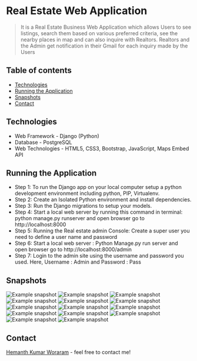 # Real Estate Web Application

> It is a Real Estate Business Web Application which allows Users to see listings, search them based on various preferred criteria, see the nearby places in map and can also inquire with Realtors. Realtors and the Admin get notification in their Gmail for each inquiry made by the Users

## Table of contents
* [Technologies](#technologies)
* [Running the Application](#running-the-application)
* [Snapshots](#snapshots)
* [Contact](#contact)

## Technologies
* Web Framework - Django (Python)
* Database - PostgreSQL
* Web Technologies - HTML5, CSS3,  Bootstrap, JavaScript, Maps Embed API

## Running the Application
* Step 1: To run the Django app on your local computer setup a python development environment including python, PIP, Virtualenv.
* Step 2: Create an Isolated Python environment and install dependencies.
* Step 3: Run the Django migrations to setup your models.
* Step 4: Start a local web server by running this command in terminal: python manage.py runserver and open browser go to http://localhost:8000
* Step 5: Running the Real estate admin Console: Create a super user you need to define a user name and password
* Step 6: Start a local web server : Python Manage.py run server and open browser go to http://localhost:8000/admin 
* Step 7: Login to the admin site using the username and password you used. Here, Username : Admin and Password : Pass

## Snapshots
![Example snapshot](./snapshot/r1.png) 
![Example snapshot](./snapshot/r2.png)
![Example snapshot](./snapshot/r3.png)
![Example snapshot](./snapshot/r4.png)
![Example snapshot](./snapshot/r5.png)
![Example snapshot](./snapshot/r6.png)
![Example snapshot](./snapshot/r7.png)
![Example snapshot](./snapshot/r8.png)
![Example snapshot](./snapshot/r9.png)
![Example snapshot](./snapshot/r10.png)
![Example snapshot](./snapshot/r11.png)
![Example snapshot](./snapshot/r12.png)
![Example snapshot](./snapshot/r13.png)
![Example snapshot](./snapshot/r14.png)

## Contact
[Hemanth Kumar Woraram](https://hemanthkumarw.com/) - feel free to contact me!


